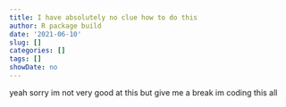 ```yaml
---
title: I have absolutely no clue how to do this
author: R package build
date: '2021-06-10'
slug: []
categories: []
tags: []
showDate: no
---
```


yeah sorry im not very good at this but give me a break im coding this all